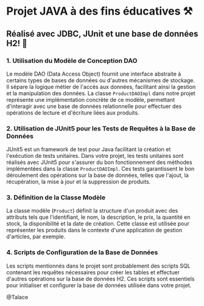 # Projet JAVA à des fins éducatives ⚒️

## Réalisé avec JDBC, JUnit et une base de données H2! 🤖

### 1. Utilisation du Modèle de Conception DAO
Le modèle DAO (Data Access Object) fournit une interface abstraite à certains types de bases de données ou d'autres mécanismes de stockage. Il sépare la logique métier de l'accès aux données, facilitant ainsi la gestion et la manipulation des données. La classe `ProductDAOImpl` dans notre projet représente une implémentation concrète de ce modèle, permettant d'interagir avec une base de données relationnelle pour effectuer des opérations de lecture et d'écriture liées aux produits.

### 2. Utilisation de JUnit5 pour les Tests de Requêtes à la Base de Données
JUnit5 est un framework de test pour Java facilitant la création et l'exécution de tests unitaires. Dans votre projet, les tests unitaires sont réalisés avec JUnit5 pour s'assurer du bon fonctionnement des méthodes implémentées dans la classe `ProductDAOImpl`. Ces tests garantissent le bon déroulement des opérations sur la base de données, telles que l'ajout, la récupération, la mise à jour et la suppression de produits.

### 3. Définition de la Classe Modèle
La classe modèle (`Product`) définit la structure d'un produit avec des attributs tels que l'identifiant, le nom, la description, le prix, la quantité en stock, la disponibilité et la date de création. Cette classe est utilisée pour représenter les produits dans le contexte d'une application de gestion d'articles, par exemple.

### 4. Scripts de Configuration de la Base de Données
Les scripts mentionnés dans le projet sont probablement des scripts SQL contenant les requêtes nécessaires pour créer les tables et effectuer d'autres opérations sur la base de données H2. Ces scripts sont essentiels pour initialiser et configurer la base de données utilisée dans votre projet.

@Talace